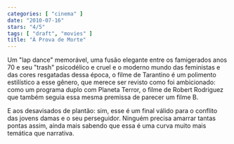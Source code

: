 ```yaml
---
categories: [ "cinema" ]
date: "2010-07-16"
stars: "4/5"
tags: [ "draft", "movies" ]
title: "À Prova de Morte"
---
```

Um "lap dance" memorável, uma fusão elegante entre os famigerados anos
70 e seu "trash" psicodélico e cruel e o moderno mundo das feministas e
das cores resgatadas dessa época, o filme de Tarantino é um polimento
estilístico a esse gênero, que merece ser revisto como foi ambicionado:
como um programa duplo com Planeta Terror, o filme de Robert Rodriguez
que também seguia essa mesma premissa de parecer um filme B.

E aos desavisados de plantão: sim, esse é um final válido para o
conflito das jovens damas e o seu perseguidor. Ninguém precisa amarrar
tantas pontas assim, ainda mais sabendo que essa é uma curva muito mais
temática que narrativa.
